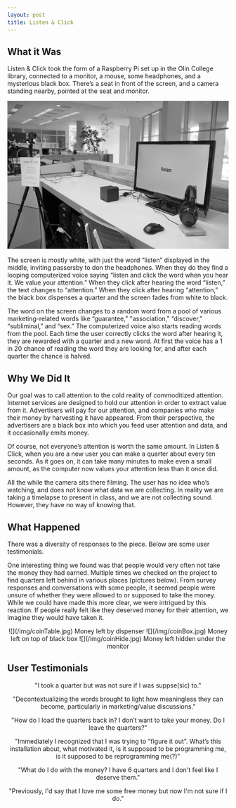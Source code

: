 ```yaml
---
layout: post
title: Listen & Click
---
```

## What it Was

Listen & Click took the form of a Raspberry Pi set up in the Olin College library, connected to a monitor, a mouse, some headphones, and a mysterious black box. There’s a seat in front of the screen, and a camera standing nearby, pointed at the seat and monitor.

![](/img/yap.jpg)

The screen is mostly white, with just the word “listen” displayed in the middle, inviting passersby to don the headphones. When they do they find a looping computerized voice saying “listen and click the word when you hear it. We value your attention.” When they click after hearing the word “listen,” the text changes to “attention.” When they click after hearing “attention,” the black box dispenses a quarter and the screen fades from white to black.

The word on the screen changes to a random word from a pool of various marketing-related words like “guarantee,” "association," “discover,” “subliminal,” and “sex.” The computerized voice also starts reading words from the pool. Each time the user correctly clicks the word after hearing it, they are rewarded with a quarter and a new word. At first the voice has a 1 in 20 chance of reading the word they are looking for, and after each quarter the chance is halved.

## Why We Did It
Our goal was to call attention to the cold reality of commoditized attention. Internet services are designed to hold our attention in order to extract value from it. Advertisers will pay for our attention, and companies who make their money by harvesting it have appeared. From their perspective, the advertisers are a black box into which you feed user attention and data, and it occasionally emits money.

Of course, not everyone’s attention is worth the same amount. In Listen & Click, when you are a new user you can make a quarter about every ten seconds. As it goes on, it can take many minutes to make even a small amount, as the computer now values your attention less than it once did.

All the while the camera sits there filming. The user has no idea who’s watching, and does not know what data we are collecting. In reality we are taking a timelapse to present in class, and we are not collecting sound. However, they have no way of knowing that.

## What Happened
There was a diversity of responses to the piece. Below are some user testimonials.

One interesting thing we found was that people would very often not take the money they had earned. Multiple times we checked on the project to find quarters left behind in various places (pictures below). From survey responses and conversations with some people, it seemed people were unsure of whether they were allowed to or supposed to take the money. While we could have made this more clear, we were intrigued by this reaction. If people really felt like they deserved money for their attention, we imagine they would have taken it.

<div style="text-align:center">
![](/img/coinTable.jpg)
Money left by dispenser
![](/img/coinBox.jpg)
Money left on top of black box
![](/img/coinHide.jpg)
Money left hidden under the monitor
</div>

## User Testimonials
<div style="text-align:center">
"I took a quarter but was not sure if I was suppse(sic) to."

"Decontextualizing the words brought to light how meaningless they can become, particularly in marketing/value discussions."

"How do I load the quarters back in? I don’t want to take your money. Do I leave the quarters?"

"Immediately I recognized that I was trying to “figure it out”. What’s this installation about, what motivated it, is it supposed to be programming me, is it supposed to be reprogramming me(?)"

"What do I do with the money? I have 6 quarters and I don't feel like I deserve them."

"Previously, I'd say that I love me some free money but now I'm not sure if I do."
</div>
